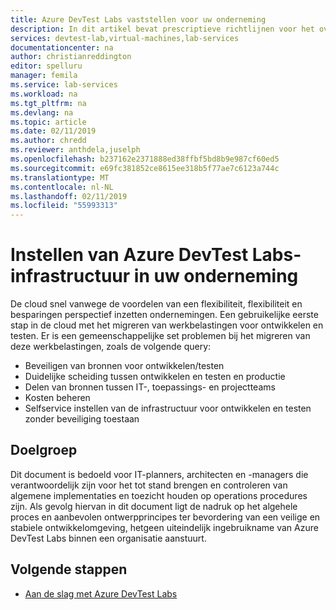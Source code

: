 ```yaml
---
title: Azure DevTest Labs vaststellen voor uw onderneming
description: In dit artikel bevat prescriptieve richtlijnen voor het overstappen op Azure DevTest Labs in uw onderneming.
services: devtest-lab,virtual-machines,lab-services
documentationcenter: na
author: christianreddington
editor: spelluru
manager: femila
ms.service: lab-services
ms.workload: na
ms.tgt_pltfrm: na
ms.devlang: na
ms.topic: article
ms.date: 02/11/2019
ms.author: chredd
ms.reviewer: anthdela,juselph
ms.openlocfilehash: b237162e2371888ed38ffbf5bd8b9e987cf60ed5
ms.sourcegitcommit: e69fc381852ce8615ee318b5f77ae7c6123a744c
ms.translationtype: MT
ms.contentlocale: nl-NL
ms.lasthandoff: 02/11/2019
ms.locfileid: "55993313"
---
```

# <a name="set-up-azure-devtest-labs-infrastructure-in-your-enterprise"></a>Instellen van Azure DevTest Labs-infrastructuur in uw onderneming
De cloud snel vanwege de voordelen van een flexibiliteit, flexibiliteit en besparingen perspectief inzetten ondernemingen. Een gebruikelijke eerste stap in de cloud met het migreren van werkbelastingen voor ontwikkelen en testen. Er is een gemeenschappelijke set problemen bij het migreren van deze werkbelastingen, zoals de volgende query: 

- Beveiligen van bronnen voor ontwikkelen/testen
- Duidelijke scheiding tussen ontwikkelen en testen en productie
- Delen van bronnen tussen IT-, toepassings- en projectteams
- Kosten beheren
- Selfservice instellen van de infrastructuur voor ontwikkelen en testen zonder beveiliging toestaan

## <a name="intended-audience"></a>Doelgroep
Dit document is bedoeld voor IT-planners, architecten en -managers die verantwoordelijk zijn voor het tot stand brengen en controleren van algemene implementaties en toezicht houden op operations procedures zijn. Als gevolg hiervan in dit document ligt de nadruk op het algehele proces en aanbevolen ontwerpprincipes ter bevordering van een veilige en stabiele ontwikkelomgeving, hetgeen uiteindelijk ingebruikname van Azure DevTest Labs binnen een organisatie aanstuurt.

## <a name="next-steps"></a>Volgende stappen
- [Aan de slag met Azure DevTest Labs](devtest-lab-guidance-get-started.md)